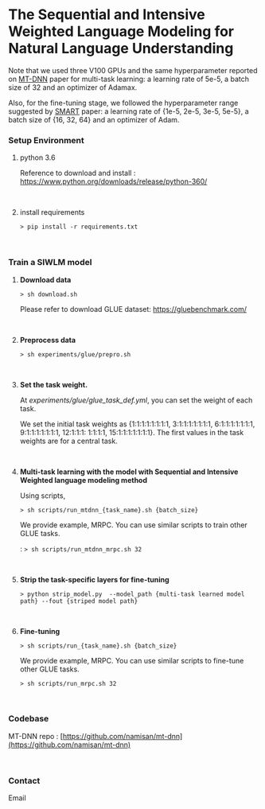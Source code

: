 # The Sequential and Intensive Weighted Language Modeling for Natural Language Understanding


Note that we used three V100 GPUs and the same hyperparameter reported on [MT-DNN](https://arxiv.org/abs/1901.11504) paper for multi-task learning: a learning rate of 5e-5, a batch size of 32 and an optimizer of Adamax. 

Also, for the fine-tuning stage, we followed the hyperparameter range suggested by [SMART](https://arxiv.org/abs/1911.03437) paper: a learning rate of {1e-5, 2e-5, 3e-5, 5e-5\}, a batch size of {16, 32, 64\} and an optimizer of Adam.




### Setup Environment

1. python 3.6

   Reference to download and install : https://www.python.org/downloads/release/python-360/
   
<br/>   

2. install requirements

   ```> pip install -r requirements.txt```

<br/>



### Train a SIWLM model

1. **Download data**

   ```> sh download.sh``` 

   Please refer to download GLUE dataset: https://gluebenchmark.com/

<br/>     

2. **Preprocess data**

   ```> sh experiments/glue/prepro.sh```

<br/>     

3.  **Set the task weight.**

      At *experiments/glue/glue_task_def.yml*, you can set the weight of each task.

      We set the initial task weights as \{1:1:1:1:1:1:1:1, 3:1:1:1:1:1:1:1, 6:1:1:1:1:1:1:1, 9:1:1:1:1:1:1:1, 12:1:1:1: 1:1:1:1, 15:1:1:1:1:1:1:1\}. The first values in the task     weights are for a central task.

<br/>   

4. **Multi-task learning with the model with Sequential and Intensive Weighted language modeling method**

   Using scripts,

   ```> sh scripts/run_mtdnn_{task_name}.sh {batch_size}```

   We provide example, MRPC. You can use similar scripts to train other GLUE tasks.

   : ```> sh scripts/run_mtdnn_mrpc.sh 32```

<br/>

5. **Strip the task-specific layers  for fine-tuning**

   ```> python strip_model.py  --model_path {multi-task learned model path} --fout {striped model path}```

<br/>

6. **Fine-tuning**

   ```> sh scripts/run_{task_name}.sh {batch_size}```

   We provide example, MRPC. You can use similar scripts to fine-tune other GLUE tasks.

   ```> sh scripts/run_mrpc.sh 32```
<br/>
   

### Codebase

MT-DNN repo : [https://github.com/namisan/mt-dnn](https://github.com/namisan/mt-dnn)

<br/>

### Contact

Email
